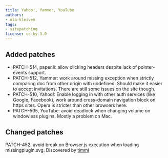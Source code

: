 ```yaml
---
title: Yahoo!, Yammer, YouTube
authors:
- ola-kleiven
tags:
- sitepatching
license: cc-by-3.0
---
```


## Added patches

- PATCH-514, paper.li: allow clicking headers despite lack of pointer-events support.
- PATCH-512, Yammer: work around missing exception when strictly comparing doc from other origin with undefined. Should make it easier to accept invitations. There are still some issues on the site though.
- PATCH-510, Yahoo!: Enable logging in with other auth services (like Google, Facebook), work around cross-domain navigation block on https sites. Opera is stricter than other browsers here.
- PATCH-505, YouTube: avoid deadlock when changing volume on windowless plugins. Mostly a problem on Mac.

## Changed patches

PATCH-452, avoid break on Browser.js execution when loading missingplugin.svg. Discovered by [timmi][1]

[1]: http://my.opera.com/sitepatching/blog/2011/09/27/cleaning-menu-system-patches#comment71299712
